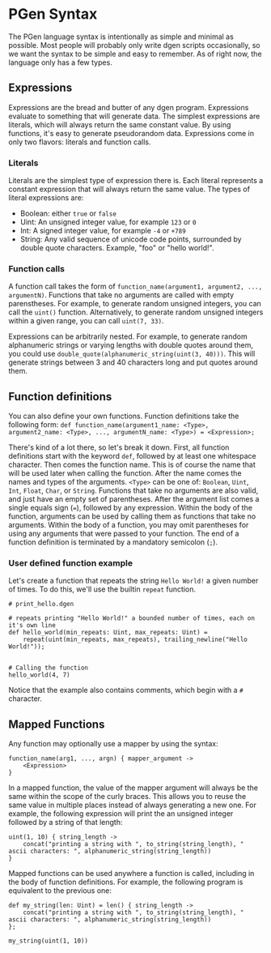# PGen Syntax

The PGen language syntax is intentionally as simple and minimal as possible. Most people will probably only write dgen scripts occasionally, so we want the syntax to be simple and easy to remember. As of right now, the language only has a few types.

## Expressions

Expressions are the bread and butter of any dgen program. Expressions evaluate to something that will generate data. The simplest expressions are literals, which will always return the same constant value. By using functions, it's easy to generate pseudorandom data. Expressions come in only two flavors: literals and function calls.

### Literals

Literals are the simplest type of expression there is. Each literal represents a constant expression that will always return the same value. The types of literal expressions are:

- Boolean: either `true` or `false`
- Uint: An unsigned integer value, for example `123` or `0`
- Int: A signed integer value, for example `-4` or `+789`
- String: Any valid sequence of unicode code points, surrounded by double quote characters. Example, "foo" or "hello world!".

### Function calls

A function call takes the form of `function_name(argument1, argument2, ..., argumentN)`. Functions that take no arguments are called with empty parenstheses. For example, to generate random unsigned integers, you can call the `uint()` function. Alternatively, to generate random unsigned integers within a given range, you can call `uint(7, 33)`. 


Expressions can be arbitrarily nested. For example, to generate random alphanumeric strings or varying lengths with double quotes around them, you could use `double_quote(alphanumeric_string(uint(3, 40)))`. This will generate strings between 3 and 40 characters long and put quotes around them.

## Function definitions

You can also define your own functions. Function definitions take the following form:
`def function_name(argument1_name: <Type>, argument2_name: <Type>, ..., argumentN_name: <Type>) = <Expression>;`

There's kind of a lot there, so let's break it down. First, all function definitions start with the keyword `def`, followed by at least one whitespace character. Then comes the function name. This is of course the name that will be used later when calling the function. After the name comes the names and types of the arguments. `<Type>` can be one of: `Boolean`, `Uint`, `Int`, `Float`, `Char`, or `String`. Functions that take no arguments are also valid, and just have an empty set of parentheses. After the argument list comes a single equals sign (`=`), followed by any expression. Within the body of the function, arguments can be used by calling them as functions that take no arguments. Within the body of a function, you may omit parentheses for using any arguments that were passed to your function. The end of a function definition is terminated by a mandatory semicolon (`;`).

### User defined function example

Let's create a function that repeats the string `Hello World!` a given number of times. To do this, we'll use the builtin `repeat` function.

```
# print_hello.dgen

# repeats printing "Hello World!" a bounded number of times, each on it's own line
def hello_world(min_repeats: Uint, max_repeats: Uint) = 
    repeat(uint(min_repeats, max_repeats), trailing_newline("Hello World!"));


# Calling the function
hello_world(4, 7)
```

Notice that the example also contains comments, which begin with a `#` character.

## Mapped Functions

Any function may optionally use a mapper by using the syntax:

```
function_name(arg1, ..., argn) { mapper_argument ->
    <Expression>
}
```

In a mapped function, the value of the mapper argument will always be the same within the scope of the curly braces. This allows you to reuse the same value in multiple places instead of always generating a new one. For example, the following expression will print the an unsigned integer followed by a string of that length:

```
uint(1, 10) { string_length ->
    concat("printing a string with ", to_string(string_length), " ascii characters: ", alphanumeric_string(string_length))
}
```

Mapped functions can be used anywhere a function is called, including in the body of function definitions. For example, the following program is equivalent to the previous one:

```
def my_string(len: Uint) = len() { string_length ->
    concat("printing a string with ", to_string(string_length), " ascii characters: ", alphanumeric_string(string_length))
};

my_string(uint(1, 10))
```
